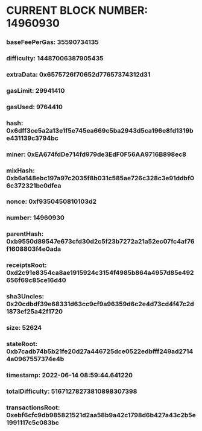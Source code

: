 # CURRENT BLOCK NUMBER: 14960930

### baseFeePerGas: 35590734135
### difficulty: 14487006387905435
### extraData: 0x6575726f70652d77657374312d31
### gasLimit: 29941410
### gasUsed: 9764410
### hash: 0x6dff3ce5a2a13e1f5e745ea669c5ba2943d5ca196e8fd1319be431139c3794bc
### miner: 0xEA674fdDe714fd979de3EdF0F56AA9716B898ec8
### mixHash: 0xb6a148ebc197a97c2035f8b031c585ae726c328c3e91ddbf06c372321bc0dfea
### nonce: 0xf9350450810103d2
### number: 14960930
### parentHash: 0xb9550d89547e673cfd30d2c5f23b7272a21a52ec07fc4af76f1608803f4e0ada
### receiptsRoot: 0xd2c91e8354ca8ae1915924c3154f4985b864a4957d85e492656f69c85ce16d40
### sha3Uncles: 0x20cdbdf39e68331d63cc9cf9a96359d6c2e4d73cd4f47c2d1873ef25a42f1720
### size: 52624
### stateRoot: 0xb7cadb74b5b21fe20d27a446725dce0522edbfff249ad27144a0967557374e4b
### timestamp: 2022-06-14 08:59:44.641220
### totalDifficulty: 51671278273810898307398
### transactionsRoot: 0xebf6cfc9db985821521d2aa58b9a42c1798d6b427a43c2b5e1991117c5c083bc
